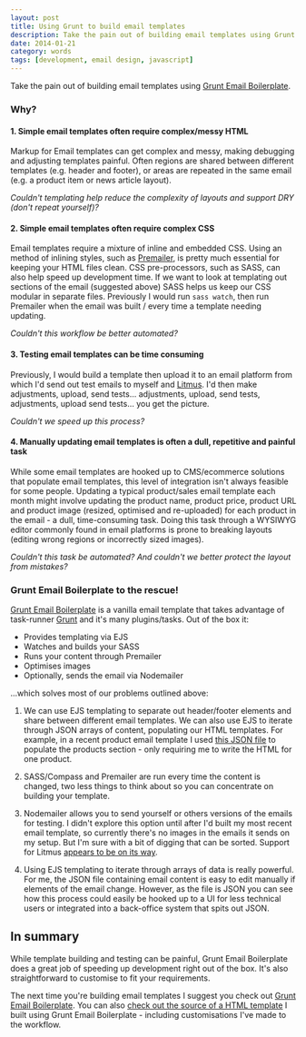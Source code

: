 ```yaml
---
layout: post
title: Using Grunt to build email templates
description: Take the pain out of building email templates using Grunt Email Boilerplate.
date: 2014-01-21
category: words
tags: [development, email design, javascript]
---
```


Take the pain out of building email templates using [Grunt Email Boilerplate](https://github.com/dwightjack/grunt-email-boilerplate).

### Why?

#### 1. Simple email templates often require complex/messy HTML
 Markup for Email templates can get complex and messy, making debugging and adjusting templates painful. Often regions are shared between different templates (e.g. header and footer), or areas are repeated in the same email (e.g. a product item or news article layout).

 *Couldn't templating help reduce the complexity of layouts and support DRY (don't repeat yourself)?*

#### 2. Simple email templates often require complex CSS
Email templates require a mixture of inline and embedded CSS. Using an method of inlining styles, such as [Premailer](https://github.com/premailer/premailer), is pretty much essential for keeping your HTML files clean. CSS pre-processors, such as SASS, can also help speed up development time. If we want to look at templating out sections of the email (suggested above) SASS helps us keep our CSS modular in separate files. Previously I would run `sass watch`, then run Premailer when the email was built / every time a template needing updating.

*Couldn't this workflow be better automated?*

#### 3. Testing email templates can be time consuming
Previously, I would build a template then upload it to an email platform from which I'd send out test emails to myself and [Litmus](https://litmus.com). I'd then make adjustments, upload, send tests... adjustments, upload, send tests, adjustments, upload send tests... you get the picture.

*Couldn't we speed up this process?*

#### 4. Manually updating email templates is often a dull, repetitive and painful task
While some email templates are hooked up to CMS/ecommerce solutions that populate email templates, this level of integration isn't always feasible for some people. Updating a typical product/sales email template each month might involve updating the product name, product price, product URL and product image (resized, optimised and re-uploaded) for each product in the email - a dull, time-consuming task. Doing this task through a WYSIWYG editor commonly found in email platforms is prone to breaking layouts (editing wrong regions or incorrectly sized images).

*Couldn't this task be automated? And couldn't we better protect the layout from mistakes?*

### Grunt Email Boilerplate to the rescue!
[Grunt Email Boilerplate](https://github.com/dwightjack/grunt-email-boilerplate) is a vanilla email template that takes advantage of task-runner [Grunt](http://gruntjs.com) and it's many plugins/tasks. Out of the box it:

* Provides templating via EJS
* Watches and builds your SASS
* Runs your content through Premailer
* Optimises images
* Optionally, sends the email via Nodemailer

...which solves most of our problems outlined above:

1. We can use EJS templating to separate out header/footer elements and share between different email templates. We can also use EJS to iterate through JSON arrays of content, populating our HTML templates. For example, in a recent product email template I used [this JSON file](https://github.com/jonjhiggins/clubline-emails/blob/9891fa2e5163289a9edec5db87513dfe06b31df0/src/data/data.json) to populate the products section - only requiring me to write the HTML for one product.

2. SASS/Compass and Premailer are run every time the content is changed, two less things to think about so you can concentrate on building your template.

3. Nodemailer allows you to send yourself or others versions of the emails for testing. I didn't explore this option until after I'd built my most recent email template, so currently there's no images in the emails it sends on my setup. But I'm sure with a bit of digging that can be sorted. Support for Litmus [appears to be on its way](https://github.com/dwightjack/grunt-email-boilerplate/issues/8).

4. Using EJS templating to iterate through arrays of data is really powerful. For me, the JSON file containing email content is easy to edit manually if elements of the email change. However, as the file is JSON you can see how this process could easily be hooked up to a UI for less technical users or integrated into a back-office system that spits out JSON.

## In summary

While template building and testing can be painful, Grunt Email Boilerplate does a great job of speeding up development right out of the box. It's also straightforward to customise to fit your requirements.

The next time you're building email templates I suggest you check out [Grunt Email Boilerplate](https://github.com/dwightjack/grunt-email-boilerplate). You can also [check out the source of a HTML template](https://github.com/jonjhiggins/clubline-emails) I built using Grunt Email Boilerplate - including customisations I've made to the workflow.
